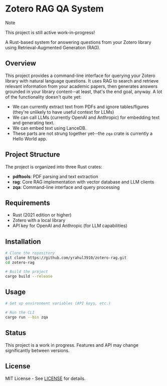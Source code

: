 # Zotero RAG QA System

> [!NOTE]
> This project is still active work-in-progress!

A Rust-based system for answering questions from your Zotero library using Retrieval-Augmented Generation (RAG).

## Overview

This project provides a command-line interface for querying your Zotero library with natural language questions. It uses RAG to search and retrieve relevant information from your academic papers, then generates answers grounded in your library content--at least, that's the end goal, anyway. A lot of the functionality doesn't quite yet: 

* We can currently extract text from PDFs and ignore tables/figures (they're unlikely to have useful context for LLMs)
* We can call LLMs (currently OpenAI and Anthropic) for embedding text and generating text.
* We can embed text using LanceDB.
* These parts are not strung together yet--the `zqa` crate is currently a Hello World app.

## Project Structure

The project is organized into three Rust crates:

- **pdftools**: PDF parsing and text extraction
- **rag**: Core RAG implementation with vector database and LLM clients
- **zqa**: Command-line interface and query processing

## Requirements

- Rust (2021 edition or higher)
- Zotero with a local library
- API key for OpenAI and Anthropic (for LLM capabilities)

## Installation

```bash
# Clone the repository
git clone https://github.com/yrahul3910/zotero-rag.git
cd zotero-rag

# Build the project
cargo build --release
```

## Usage

```bash
# Set up environment variables (API keys, etc.)

# Run the CLI
cargo run --bin zqa
```

## Status

This project is a work in progress. Features and API may change significantly between versions.

## License

MIT License - See [LICENSE](LICENSE) for details.
